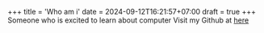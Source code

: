 +++
title = 'Who am i'
date = 2024-09-12T16:21:57+07:00
draft = true
+++
Someone who is excited to learn about computer
Visit my Github at [here](https://github.com/MnyaMnya)



